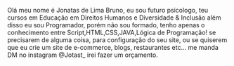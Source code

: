 Olá meu nome é Jonatas de Lima Bruno, eu sou futuro psicologo, teu cursos em Educação em Direitos Humanos e Diversidade & Inclusão além disso
eu sou Programador, porém não sou formado, tenho apenas o conhecimento entre Script,HTML,CSS,JAVA,Lógica de Programação!
se precisarem de alguma coisa, para configuração do seu site, ou se quiserem que eu crie um site de e-commerce, blogs, restaurantes etc...
me manda DM no instagram @Jotast_ irei fazer um orçamento.
